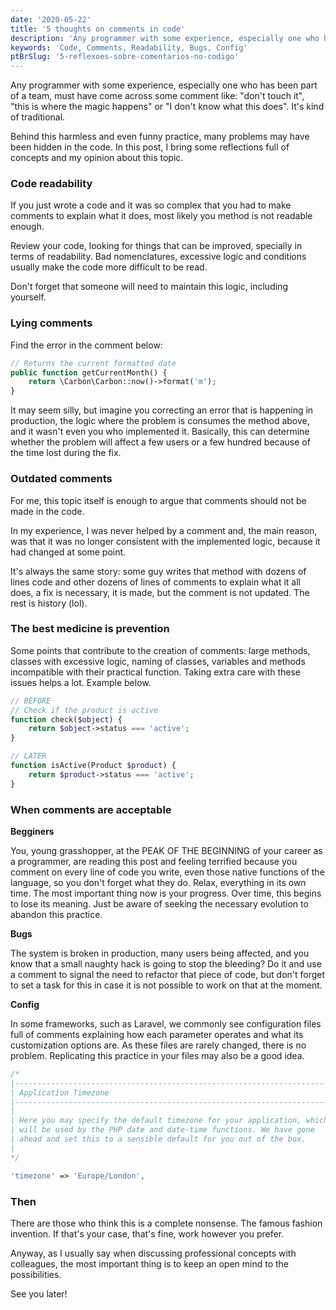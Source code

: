 ```yaml
---
date: '2020-05-22'
title: '5 thoughts on comments in code'
description: 'Any programmer with some experience, especially one who has worked in a team, must have come across some comment like: "do not touch it", "this is where the magic happens" or "I do not know what this does".'
keywords: 'Code, Comments, Readability, Bugs, Config'
ptBrSlug: '5-reflexoes-sobre-comentarios-no-codigo'
---
```


Any programmer with some experience, especially one who has been part of a team, must have come across some comment
like: "don't touch it", "this is where the magic happens" or "I don't know what this does". It's kind of traditional.

Behind this harmless and even funny practice, many problems may have been hidden in the code. In this post, I bring some
reflections full of concepts and my opinion about this topic.

### Code readability

If you just wrote a code and it was so complex that you had to make comments to explain what it does, most likely you
method is not readable enough.

Review your code, looking for things that can be improved, specially in terms of readability. Bad nomenclatures,
excessive logic and conditions usually make the code more difficult to be read.

Don't forget that someone will need to maintain this logic, including yourself.

### Lying comments

Find the error in the comment below:

```php
// Returns the current formatted date
public function getCurrentMonth() {
    return \Carbon\Carbon::now()->format('m');
}
```

It may seem silly, but imagine you correcting an error that is happening in production, the logic where the problem is
consumes the method above, and it wasn't even you who implemented it. Basically, this can determine whether the problem
will affect a few users or a few hundred because of the time lost during the fix.

### Outdated comments

For me, this topic itself is enough to argue that comments should not be made in the code.

In my experience, I was never helped by a comment and, the main reason, was that it was no longer consistent with the
implemented logic, because it had changed at some point.

It's always the same story: some guy writes that method with dozens of lines code and other dozens of lines of comments
to explain what it all does, a fix is necessary, it is made, but the comment is not updated. The rest is history (lol).

### The best medicine is prevention

Some points that contribute to the creation of comments: large methods, classes with excessive logic, naming of classes,
variables and methods incompatible with their practical function. Taking extra care with these issues helps a lot.
Example below.

```php
// BEFORE
// Check if the product is active
function check($object) {
    return $object->status === 'active';
}

// LATER
function isActive(Product $product) {
    return $product->status === 'active';
}
```

### When comments are acceptable

**Begginers**

You, young grasshopper, at the PEAK OF THE BEGINNING of your career as a programmer, are reading this post and feeling
terrified because you comment on every line of code you write, even those native functions of the language, so you don't
forget what they do. Relax, everything in its own time. The most important thing now is your progress. Over time,
this begins to lose its meaning. Just be aware of seeking the necessary evolution to abandon this practice.

**Bugs**

The system is broken in production, many users being affected, and you know that a small naughty hack is going
to stop the bleeding? Do it and use a comment to signal the need to refactor that piece of code, but don't forget to
set a task for this in case it is not possible to work on that at the moment.

**Config**

In some frameworks, such as Laravel, we commonly see configuration files full of comments explaining how each parameter
operates and what its customization options are. As these files are rarely changed, there is no problem. Replicating
this practice in your files may also be a good idea.

```php
/*
|--------------------------------------------------------------------------
| Application Timezone
|--------------------------------------------------------------------------
|
| Here you may specify the default timezone for your application, which
| will be used by the PHP date and date-time functions. We have gone
| ahead and set this to a sensible default for you out of the box.
|
*/

'timezone' => 'Europe/London',
```

### Then

There are those who think this is a complete nonsense. The famous fashion invention. If that's your case, that's fine,
work however you prefer.

Anyway, as I usually say when discussing professional concepts with colleagues, the most important thing is to keep an
open mind to the possibilities.

See you later!
